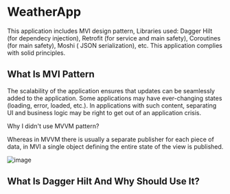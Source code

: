 # WeatherApp


This application includes MVI design pattern,
Libraries used: Dagger Hilt (for dependecy injection), Retrofit (for service and main safety), Coroutines (for main safety), Moshi ( JSON serialization), etc.
This application complies with solid principles.

## What Is MVI Pattern

The scalability of the application ensures that updates can be seamlessly added to the application. Some applications may have ever-changing states (loading, error, loaded, etc.). In applications with such content, separating UI and business logic may be right to get out of an application crisis.

Why I didn't use MVVM pattern?

Whereas in MVVM there is usually a separate publisher for each piece of data, in MVI a single object defining the entire state of the view is published.

![image](https://user-images.githubusercontent.com/47060539/179554298-22a6ea9d-deb0-42b4-88bd-08ef045c6587.png)

## What Is Dagger Hilt And Why Should Use It?




